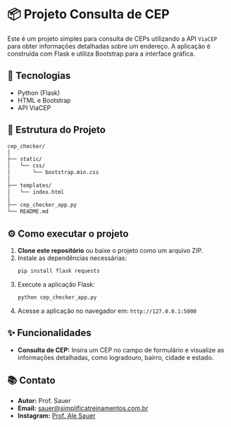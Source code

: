 
# 📦 Projeto Consulta de CEP

Este é um projeto simples para consulta de CEPs utilizando a API `ViaCEP` para obter informações detalhadas sobre um endereço. A aplicação é construída com Flask e utiliza Bootstrap para a interface gráfica.

## 🚀 Tecnologias

- Python (Flask)
- HTML e Bootstrap
- API ViaCEP

## 📁 Estrutura do Projeto

```bash
cep_checker/
│
├── static/
│   └── css/
│       └── bootstrap.min.css
│
├── templates/
│   └── index.html
│
├── cep_checker_app.py
└── README.md
```

## ⚙️ Como executar o projeto

1. **Clone este repositório** ou baixe o projeto como um arquivo ZIP.
2. Instale as dependências necessárias:
   ```bash
   pip install flask requests
   ```
3. Execute a aplicação Flask:
   ```bash
   python cep_checker_app.py
   ```
4. Acesse a aplicação no navegador em: `http://127.0.0.1:5000`

## ✨ Funcionalidades

- **Consulta de CEP:** Insira um CEP no campo de formulário e visualize as informações detalhadas, como logradouro, bairro, cidade e estado.

## 📚 Contato

- **Autor:** Prof. Sauer
- **Email:** sauer@simplificatreinamentos.com.br
- **Instagram:** [Prof. Ale Sauer](https://www.instagram.com/prof.alesauer/)
